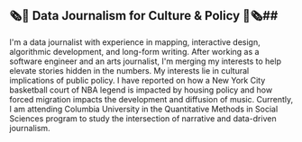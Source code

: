 ## 🗞️🧮 Data Journalism for Culture & Policy 🧮🗞️## 

<!--
**janavikumar/janavikumar** is a ✨ _special_ ✨ repository because its `README.md` (this file) appears on your GitHub profile.
-->
I'm a data journalist with experience in mapping, interactive design, algorithmic development, and long-form writing. After working as a software engineer and an arts journalist, I'm merging my interests to help elevate stories hidden in the numbers.  My interests lie in cultural implications of public policy. I have reported on how a New York City basketball court of NBA legend is impacted by housing policy and how forced migration impacts the development and diffusion of music. Currently, I am attending Columbia University in the Quantitative Methods in Social Sciences program to study the intersection of narrative and data-driven journalism. 
